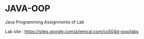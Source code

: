 # JAVA-OOP
Java Programming Assignments of Lab

Lab site : https://sites.google.com/a/iemcal.com/cs504d-oop/labs